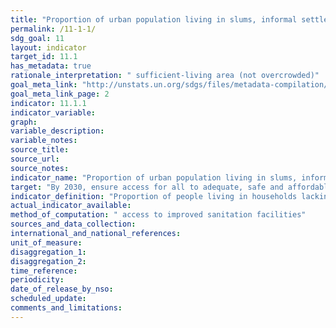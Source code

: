 ```yaml
---
title: "Proportion of urban population living in slums, informal settlements, or inadequate housing"
permalink: /11-1-1/
sdg_goal: 11
layout: indicator
target_id: 11.1
has_metadata: true
rationale_interpretation: " sufficient-living area (not overcrowded)"
goal_meta_link: "http://unstats.un.org/sdgs/files/metadata-compilation/Metadata-Goal-11.pdf"
goal_meta_link_page: 2
indicator: 11.1.1
indicator_variable: 
graph: 
variable_description: 
variable_notes: 
source_title: 
source_url: 
source_notes: 
indicator_name: "Proportion of urban population living in slums, informal settlements, or inadequate housing"
target: "By 2030, ensure access for all to adequate, safe and affordable housing and basic services and upgrade slums."
indicator_definition: "Proportion of people living in households lacking at least one of the following five housing conditions: access to improved water"
actual_indicator_available: 
method_of_computation: " access to improved sanitation facilities"
sources_and_data_collection: 
international_and_national_references: 
unit_of_measure: 
disaggregation_1: 
disaggregation_2: 
time_reference: 
periodicity: 
date_of_release_by_nso: 
scheduled_update: 
comments_and_limitations: 
---
```


